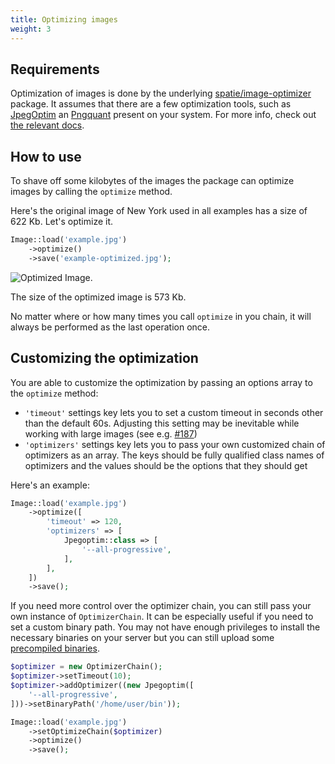 ```yaml
---
title: Optimizing images
weight: 3
---
```


## Requirements

Optimization of images is done by the underlying [spatie/image-optimizer](https://github.com/spatie/image-optimizer) package. It assumes that there are a few optimization tools, such as [JpegOptim](http://freecode.com/projects/jpegoptim) an [Pngquant](https://pngquant.org/) present on your system. For more info, check out [the relevant docs](https://github.com/spatie/image-optimizer#optimization-tools).

## How to use

To shave off some kilobytes of the images the package can optimize images by calling the `optimize` method.

Here's the original image of New York used in all examples has a size of 622 Kb. Let's optimize it.

```php
Image::load('example.jpg')
    ->optimize()
    ->save('example-optimized.jpg');
```

![Optimized Image](../../images/example-optimized.jpg).

The size of the optimized image is 573 Kb.

No matter where or how many times you call `optimize` in you chain, it will always be performed as the last operation once.


## Customizing the optimization

You are able to customize the optimization by passing an options array to the `optimize` method:
- `'timeout'` settings key lets you to set a custom timeout in seconds other than the default 60s. Adjusting this setting may be inevitable while working with large images (see e.g. [#187](https://github.com/spatie/image/pull/187))
- `'optimizers'` settings key lets you to pass your own customized chain of optimizers as an array. The keys should be fully qualified class names of optimizers and the values should be the options that they should get

Here's an example:

```php
Image::load('example.jpg')
    ->optimize([
        'timeout' => 120,
        'optimizers' => [
            Jpegoptim::class => [
                '--all-progressive',
            ],
        ],
    ])
    ->save();
```

If you need more control over the optimizer chain, you can still pass your own instance of `OptimizerChain`. It can be especially useful if you need to set a custom binary path. You may not have enough privileges to install the necessary binaries on your server but you can still upload some [precompiled binaries](https://github.com/imagemin?q=bin&type=&language=).

```php
$optimizer = new OptimizerChain();
$optimizer->setTimeout(10);
$optimizer->addOptimizer((new Jpegoptim([
    '--all-progressive',
]))->setBinaryPath('/home/user/bin'));

Image::load('example.jpg')
    ->setOptimizeChain($optimizer)
    ->optimize()
    ->save();
```
